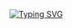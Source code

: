 <div border-radius = "15px"><a href="https://git.io/typing-svg"><img src="https://readme-typing-svg.herokuapp.com?font=Righteous&size=42&duration=4000&color=F7F0EB&background=30281F&center=true&multiline=true&lines=Hi+there%2C+I'm+Ismail;FullStack+developer+from+Russia+%F0%9F%87%B7%F0%9F%87%BA" alt="Typing SVG" /></a></div>
